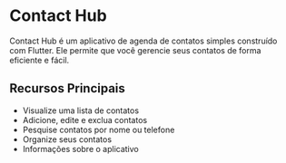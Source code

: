 # Contact Hub

Contact Hub é um aplicativo de agenda de contatos simples construído com Flutter. Ele permite que você gerencie seus contatos de forma eficiente e fácil.

## Recursos Principais

- Visualize uma lista de contatos
- Adicione, edite e exclua contatos
- Pesquise contatos por nome ou telefone
- Organize seus contatos
- Informações sobre o aplicativo
